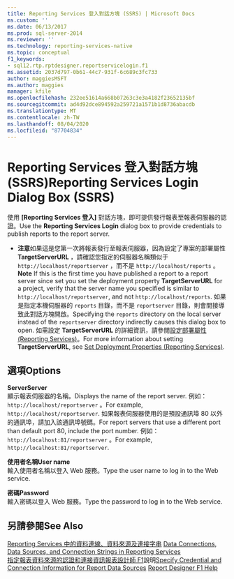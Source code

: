 ```yaml
---
title: Reporting Services 登入對話方塊 (SSRS) | Microsoft Docs
ms.custom: ''
ms.date: 06/13/2017
ms.prod: sql-server-2014
ms.reviewer: ''
ms.technology: reporting-services-native
ms.topic: conceptual
f1_keywords:
- sql12.rtp.rptdesigner.reportservicelogin.f1
ms.assetid: 2037d797-0b61-44c7-931f-6c689c3fc733
author: maggiesMSFT
ms.author: maggies
manager: kfile
ms.openlocfilehash: 232ee51614a668b07263c3e3a4182f23652135bf
ms.sourcegitcommit: ad4d92dce894592a259721a1571b1d8736abacdb
ms.translationtype: MT
ms.contentlocale: zh-TW
ms.lasthandoff: 08/04/2020
ms.locfileid: "87704834"
---
```

# <a name="reporting-services-login-dialog-box-ssrs"></a><span data-ttu-id="1e53a-102">Reporting Services 登入對話方塊 (SSRS)</span><span class="sxs-lookup"><span data-stu-id="1e53a-102">Reporting Services Login Dialog Box (SSRS)</span></span>
  <span data-ttu-id="1e53a-103">使用 **[Reporting Services 登入]** 對話方塊，即可提供發行報表至報表伺服器的認證。</span><span class="sxs-lookup"><span data-stu-id="1e53a-103">Use the **Reporting Services Login** dialog box to provide credentials to publish reports to the report server.</span></span>  
  
-   <span data-ttu-id="1e53a-104">**注意**如果這是您第一次將報表發行至報表伺服器，因為設定了專案的部署屬性**TargetServerURL** ，請確認您指定的伺服器名稱類似于 `http://localhost/reportserver` ，而不是 `http://localhost/reports` 。</span><span class="sxs-lookup"><span data-stu-id="1e53a-104">**Note** If this is the first time you have published a report to a report server since set you set the deployment property **TargetServerURL** for a project, verify that the server name you specified is similar to `http://localhost/reportserver`, and not `http://localhost/reports`.</span></span> <span data-ttu-id="1e53a-105">如果是指定本機伺服器的 `reports` 目錄，而不是 `reportserver` 目錄，則會間接導致此對話方塊開啟。</span><span class="sxs-lookup"><span data-stu-id="1e53a-105">Specifying the `reports` directory on the local server instead of the `reportserver` directory indirectly causes this dialog box to open.</span></span> <span data-ttu-id="1e53a-106">如需設定 **TargetServerURL** 的詳細資訊，請參閱[設定部署屬性 &#40;Reporting Services&#41;](set-deployment-properties-reporting-services.md)。</span><span class="sxs-lookup"><span data-stu-id="1e53a-106">For more information about setting **TargetServerURL**, see [Set Deployment Properties &#40;Reporting Services&#41;](set-deployment-properties-reporting-services.md).</span></span>  
  
## <a name="options"></a><span data-ttu-id="1e53a-107">選項</span><span class="sxs-lookup"><span data-stu-id="1e53a-107">Options</span></span>  
 <span data-ttu-id="1e53a-108">**Server**</span><span class="sxs-lookup"><span data-stu-id="1e53a-108">**Server**</span></span>  
 <span data-ttu-id="1e53a-109">顯示報表伺服器的名稱。</span><span class="sxs-lookup"><span data-stu-id="1e53a-109">Displays the name of the report server.</span></span> <span data-ttu-id="1e53a-110">例如： `http://localhost/reportserver` 。</span><span class="sxs-lookup"><span data-stu-id="1e53a-110">For example, `http://localhost/reportserver`.</span></span> <span data-ttu-id="1e53a-111">如果報表伺服器使用的是預設通訊埠 80 以外的通訊埠，請加入該通訊埠號碼。</span><span class="sxs-lookup"><span data-stu-id="1e53a-111">For report servers that use a different port than default port 80, include the port number.</span></span> <span data-ttu-id="1e53a-112">例如： `http://localhost:81/reportserver` 。</span><span class="sxs-lookup"><span data-stu-id="1e53a-112">For example, `http://localhost:81/reportserver`.</span></span>  
  
 <span data-ttu-id="1e53a-113">**使用者名稱**</span><span class="sxs-lookup"><span data-stu-id="1e53a-113">**User name**</span></span>  
 <span data-ttu-id="1e53a-114">輸入使用者名稱以登入 Web 服務。</span><span class="sxs-lookup"><span data-stu-id="1e53a-114">Type the user name to log in to the Web service.</span></span>  
  
 <span data-ttu-id="1e53a-115">**密碼**</span><span class="sxs-lookup"><span data-stu-id="1e53a-115">**Password**</span></span>  
 <span data-ttu-id="1e53a-116">輸入密碼以登入 Web 服務。</span><span class="sxs-lookup"><span data-stu-id="1e53a-116">Type the password to log in to the Web service.</span></span>  
  
## <a name="see-also"></a><span data-ttu-id="1e53a-117">另請參閱</span><span class="sxs-lookup"><span data-stu-id="1e53a-117">See Also</span></span>  
 <span data-ttu-id="1e53a-118">[Reporting Services 中的資料連線、資料來源及連接字串](../data-connections-data-sources-and-connection-strings-in-reporting-services.md) </span><span class="sxs-lookup"><span data-stu-id="1e53a-118">[Data Connections, Data Sources, and Connection Strings in Reporting Services](../data-connections-data-sources-and-connection-strings-in-reporting-services.md) </span></span>  
 <span data-ttu-id="1e53a-119">[指定報表資料來源的認證和連接資訊](../report-data/specify-credential-and-connection-information-for-report-data-sources.md)[報表設計師 F1](report-designer-f1-help.md)說明</span><span class="sxs-lookup"><span data-stu-id="1e53a-119">[Specify Credential and Connection Information for Report Data Sources](../report-data/specify-credential-and-connection-information-for-report-data-sources.md) [Report Designer F1 Help](report-designer-f1-help.md)</span></span>  
  
  
